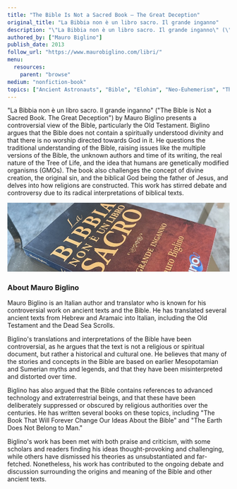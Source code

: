 ```yaml
---
title: "The Bible Is Not a Sacred Book — The Great Deception"
original_title: "La Bibbia non è un libro sacro. Il grande inganno"
description: "\"La Bibbia non è un libro sacro. Il grande inganno\" (\"The Bible is Not a Sacred Book. The Great Deception\") by Mauro Biglino presents a controversial view of the Bible, particularly the Old Testament. Biglino argues that the Bible does not contain a spiritually understood divinity and that there is no worship directed towards God in it. He questions the traditional understanding of the Bible, raising issues like the multiple versions of the Bible, the unknown authors and time of its writing, the real nature of the Tree of Life, and the idea that humans are genetically modified organisms (GMOs). The book also challenges the concept of divine creation, the original sin, and the biblical God being the father of Jesus, and delves into how religions are constructed. This work has stirred debate and controversy due to its radical interpretations of biblical texts​​."
authored_by: ["Mauro Biglino"]
publish_date: 2013
follow_url: "https://www.maurobiglino.com/libri/"
menu:
  resources:
    parent: "browse"
medium: "nonfiction-book"
topics: ["Ancient Astronauts", "Bible", "Elohim", "Neo-Euhemerism", "Theology"]
---
```


"La Bibbia non è un libro sacro. Il grande inganno" ("The Bible is Not a Sacred Book. The Great Deception") by Mauro Biglino presents a controversial view of the Bible, particularly the Old Testament. Biglino argues that the Bible does not contain a spiritually understood divinity and that there is no worship directed towards God in it. He questions the traditional understanding of the Bible, raising issues like the multiple versions of the Bible, the unknown authors and time of its writing, the real nature of the Tree of Life, and the idea that humans are genetically modified organisms (GMOs). The book also challenges the concept of divine creation, the original sin, and the biblical God being the father of Jesus, and delves into how religions are constructed. This work has stirred debate and controversy due to its radical interpretations of biblical texts​​.

![Image](images/la-bibbia-non-e-un-libro-sacro-book.jpg "La Bibbia non è un libro sacro, 2013 — Mauro Biglino")

### About Mauro Biglino

Mauro Biglino is an Italian author and translator who is known for his controversial work on ancient texts and the Bible. He has translated several ancient texts from Hebrew and Aramaic into Italian, including the Old Testament and the Dead Sea Scrolls.

Biglino's translations and interpretations of the Bible have been controversial, as he argues that the text is not a religious or spiritual document, but rather a historical and cultural one. He believes that many of the stories and concepts in the Bible are based on earlier Mesopotamian and Sumerian myths and legends, and that they have been misinterpreted and distorted over time.

Biglino has also argued that the Bible contains references to advanced technology and extraterrestrial beings, and that these have been deliberately suppressed or obscured by religious authorities over the centuries. He has written several books on these topics, including "The Book That Will Forever Change Our Ideas About the Bible" and "The Earth Does Not Belong to Man."

Biglino's work has been met with both praise and criticism, with some scholars and readers finding his ideas thought-provoking and challenging, while others have dismissed his theories as unsubstantiated and far-fetched. Nonetheless, his work has contributed to the ongoing debate and discussion surrounding the origins and meaning of the Bible and other ancient texts.
